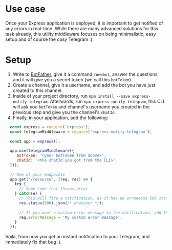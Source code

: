 # Use case
Once your Express application is deployed, it is important to get notified of any errors in real-time. While there are many advanced solutions for this task already, this utility middleware focuses on being minimalistic, easy setup and of course the cosy Telegram :). 

# Setup
1. Write to [BotFather](https://t.me/botfather), give it a command `/newbot`, answer the questions, and it will give you a secret token (we call this `botToken`).
2. Create a channel, give it a username, and add the bot you have just created to this channel.
3. Inside of your project directory, run `npm install --save express-notify-telegram`. Afterwards, run `npx express-notify-telegram`, this CLI will ask you `botToken` and channel's username you created in the previous step and give you the channel's `chatId`.
4. Finally, in your application, add the following:
```js
  const express = require('express');
  const telegramMiddleware = require('express-notify-telegram');
  
  const app = express();
  
  app.use(telegramMiddleware({
     botToken: '<your botToken from above>', 
     chatId: '<the chatId you got from the CLI>'
  }));
  
  // One of your endpoints
  app.get('/resource', (req, res) => {
    try {
      // Some code that throws error
    } catch(e) {
      // This will fire a notification, as it has an erroneous 500 statusCode.
      res.status(500).json(/* whatever */); 
      
      // If you want a custom error message in the notification, add the following:
      req.errorMessage = 'My custom error message';
    }
  });

```
Voila, from now you get an instant notification to your Telegram, and immediately fix that bug :).
